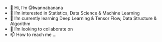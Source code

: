 - 👋 Hi, I’m @Iwannabanana
- 👀 I’m interested in Statistics, Data Science & Machine Learning
- 🌱 I’m currently learning Deep Learning & Tensor Flow, Data Structure & Algorithm
- 💞️ I’m looking to collaborate on 
- 📫 How to reach me ...

<!---
Iwannabanana/Iwannabanana is a ✨ special ✨ repository because its `README.md` (this file) appears on your GitHub profile.
You can click the Preview link to take a look at your changes.
--->
